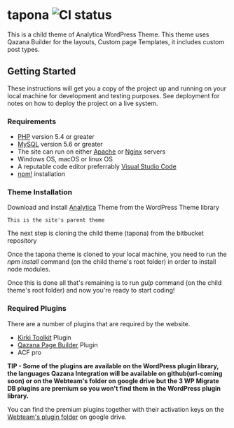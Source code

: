 # tapona ![CI status](https://img.shields.io/badge/build-passing-brightgreen.svg)

This is a child theme of Analytica WordPress Theme. This theme uses Qazana Builder for the layouts, Custom page Templates, it includes custom post types.


## Getting Started

These instructions will get you a copy of the project up and running on your local machine for development and testing purposes. See deployment for notes on how to deploy the project on a live system.

### Requirements

* [PHP](http://www.php.net/) version 5.4 or greater
* [MySQL](https://www.mysql.com/) version 5.6 or greater
* The site can run on either [Apache](https://httpd.apache.org/) or [Nginx](https://nginx.org/) servers
* Windows OS, macOS or linux OS
* A reputable code editor preferrably [Visual Studio Code](https://code.visualstudio.com/Download) 
* [npm!](https://www.npmjs.com/get-npm) installation


### Theme Installation

Download and install [Analytica](https://wordpress.org/themes/analytica/) Theme from the WordPress Theme library


```
This is the site's parent theme
```

The next step is cloning the child theme (tapona) from the bitbucket repository

Once the tapona theme is cloned to your local machine, you need to run the *npm install* command (on the child theme's root folder) in order to install node modules.

Once this is done all that's remaining is to run *gulp* command (on the child theme's root folder) and now you're ready to start coding!


### Required Plugins

There are a number of plugins that are required by the website.

* [Kirki Toolkit](https://wordpress.org/plugins/kirki/) Plugin
* [Qazana Page Builder](https://wordpress.org/plugins/qazana/) Plugin 
* ACF pro

**TIP - Some of the plugins are available on the WordPress plugin library, the languages Qazana Integration will be available on github(url-coming soon) or on the Webteam's folder on google drive but the 3  WP Migrate DB plugins are premium so you won't find them in the WordPress plugin library.**

You can find the premium plugins together with their activation keys on the [Webteam's plugin folder](https://drive.google.com/open?id=1_CL_COyteEAwgK9_T7VbVhqGBpW2QFia) on google drive.
